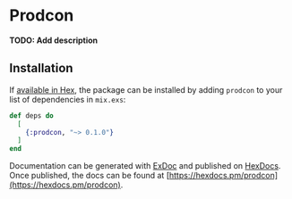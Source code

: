 # Prodcon

**TODO: Add description**

## Installation

If [available in Hex](https://hex.pm/docs/publish), the package can be installed
by adding `prodcon` to your list of dependencies in `mix.exs`:

```elixir
def deps do
  [
    {:prodcon, "~> 0.1.0"}
  ]
end
```

Documentation can be generated with [ExDoc](https://github.com/elixir-lang/ex_doc)
and published on [HexDocs](https://hexdocs.pm). Once published, the docs can
be found at [https://hexdocs.pm/prodcon](https://hexdocs.pm/prodcon).


